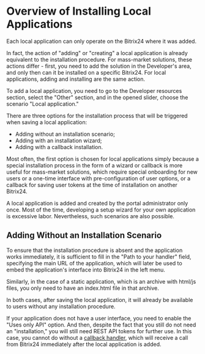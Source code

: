 # Overview of Installing Local Applications

Each local application can only operate on the Bitrix24 where it was added.

In fact, the action of "adding" or "creating" a local application is already equivalent to the installation procedure. For mass-market solutions, these actions differ - first, you need to add the solution in the Developer's area, and only then can it be installed on a specific Bitrix24. For local applications, adding and installing are the same action.

To add a local application, you need to go to the Developer resources section, select the "Other" section, and in the opened slider, choose the scenario "Local application."

There are three options for the installation process that will be triggered when saving a local application:

- Adding without an installation scenario;
- Adding with an installation wizard;
- Adding with a callback installation.

Most often, the first option is chosen for local applications simply because a special installation process in the form of a wizard or callback is more useful for mass-market solutions, which require special onboarding for new users or a one-time interface with pre-configuration of user options, or a callback for saving user tokens at the time of installation on another Bitrix24.

A local application is added and created by the portal administrator only once. Most of the time, developing a setup wizard for your own application is excessive labor. Nevertheless, such scenarios are also possible.

## Adding Without an Installation Scenario

To ensure that the installation procedure is absent and the application works immediately, it is sufficient to fill in the "Path to your handler" field, specifying the main URL of the application, which will later be used to embed the application's interface into Bitrix24 in the left menu.

Similarly, in the case of a static application, which is an archive with html/js files, you only need to have an index.html file in that archive.

In both cases, after saving the local application, it will already be available to users without any installation procedure.

If your application does not have a user interface, you need to enable the "Uses only API" option. And then, despite the fact that you still do not need an "installation," you will still need REST API tokens for further use. In this case, you cannot do without a [callback handler](./installation-callback.md), which will receive a call from Bitrix24 immediately after the local application is added.